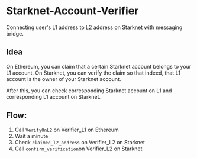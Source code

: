 # Starknet-Account-Verifier
Connecting user's L1 address to L2 address on Starknet with messaging bridge.

## Idea

On Ethereum, you can claim that a certain Starknet account belongs to your L1 account. On Starknet, you can verify the claim so that indeed, that L1 account is the owner of your Starknet account.

After this, you can check corresponding Starknet account on L1 and corresponding L1 account on Starknet.

## Flow: 
1. Call ```VerifyOnL2``` on Verifier_L1 on Ethereum 
2. Wait a minute
3. Check ```claimed_l2_address``` on Verifier_L2 on Starknet
4. Call ```confirm_verification```on Verifier_L2 on Starknet
